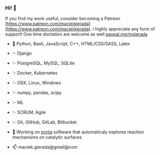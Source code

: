 ### Hi! 👋

If you find my work useful, consider becoming a Patreon [https://www.patreon.com/maciejgierada](https://www.patreon.com/maciejgierada). I highly appreciate any form of support! One time dontation are welcome as well [paypal.me/mgierada](https://paypal.me/mgierada?locale.x=pl_PL)

- 🐍 Python, Bash, JavaScript, C++, HTML/CSS/SASS, Latex
- ✨ Django
- ✨ PostgreSQL, MySQL, SQLite
- ✨ Docker, Kubernetes
- ✨ OSX, Linux, Windows
- ✨ numpy, pandas, scipy
- ✨ ML
- ✨ SCRUM, Agile
- ✨ Git, GitHub, GitLab, Bitbucket

- 🔭 Working on [pynta](https://github.com/zadorlab/pynta) software that automaticaly explores reaction mechanisms on catalytic surfaces

- 📫 maciek.gierada@gmail@com

